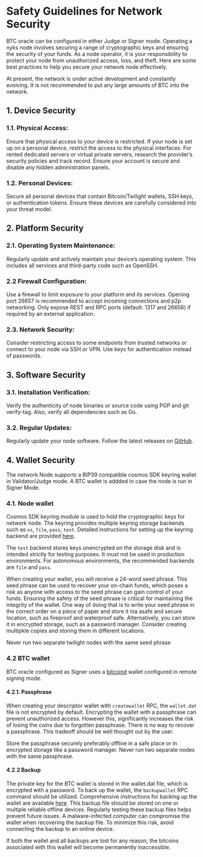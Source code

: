
# Safety Guidelines for Network Security
 
BTC oracle can be configured in either Judge or Signer mode.  Operating a nyks node involves securing a range of cryptographic keys and ensuring the security of your funds. As a node operator, it is your responsibility to protect your node from unauthorized access, loss, and theft. Here are some best practices to help you secure your network node effectively.


At present, the network is under active development and constantly evolving. It is not recommended to put any large amounts of BTC into the network.

## 1. Device Security

### 1.1. Physical Access:

Ensure that physical access to your device is restricted. If your node is set up on a personal device, restrict the access to the physical interfaces.
For rented dedicated servers or virtual private servers, research the provider’s security policies and track record. Ensure your account is secure and disable any hidden administration panels.

### 1.2. Personal Devices:

Secure all personal devices that contain Bitcoin/Twilight wallets, SSH keys, or authentication tokens. Ensure these devices are carefully considered into your threat model.

## 2. Platform Security

### 2.1. Operating System Maintenance:

Regularly update and actively maintain your device’s operating system. This includes all services and third-party code such as OpenSSH.

### 2.2 Firewall Configuration:

Use a firewall to limit exposure to your platform and its services. Opening port 26657 is recommended to accept incoming connections and p2p networking.
Only expose REST and RPC ports (default: 1317 and 26656) if required by an external application.

### 2.3. Network Security:

Consider restricting access to some endpoints from trusted networks or connect to your node via SSH or VPN. Use keys for authentication instead of passwords.


## 3. Software Security


### 3.1. Installation Verification:

Verify the authenticity of node binaries or source code using PGP and git verify-tag. Also, verify all dependencies such as Go.

### 3.2. Regular Updates:

Regularly update your node software. Follow the latest releases on [GitHub](https://github.com/twilight-project/nyks).


## 4. Wallet Security
The network Node supports a BIP39 compatible cosmos SDK keyring wallet in Validator/Judge mode. A BTC wallet is addded in case the node is run in Signer Mode. 

### 4.1. Node wallet 

Cosmos SDK keyring module is used to hold the cryptographic keys for network node. The keyring provides multiple keyring storage backends such as `os`, `file`, `pass`, `test`. Detailed instructions for setting up the keyring backend are provided [here](https://docs.cosmos.network/v0.46/run-node/keyring.html). 

The `test` backend stores keys unencrypted on the storage disk and is intended strictly for testing purposes. It must not be used in production environments. For autonomous environments, the recommended backends are `file` and `pass`.

When creating your wallet, you will receive a 24-word seed phrase. This seed phrase can be used to recover your on-chain funds, which poses a risk as anyone with access to the seed phrase can gain control of your funds. Ensuring the safety of the seed phrase is critical for maintaining the integrity of the wallet. One way of doing that is to write your seed phrase in the correct order on a piece of paper and store it ina asafe and secure location, such as fireproof and waterproof safe. Alternatively, you can store it in encrypted storage, such as a password manager. Consider creating multipkle copies and storing them in different locations. 

Never run two separate twilight nodes with the same seed phrase

### 4.2 BTC wallet
BTC oracle configured as Signer uses a [bitcoind](/docs/btc_wallet_management.md) wallet configured in remote signing mode.   

#### 4.2.1. Passphrase

When creating your descriptor wallet with `createwallet` RPC, the `wallet.dat` file is not encrypted by default. Encrypting the wallet with a passphrase can prevent unauthorized access. However this, significantly increases the risk of losing the coins due to forgotten passphrase. There is no way to recover a passphrase. This tradeoff should be well thought out by the user. 

Store the passphrase securely preferably offline in a safe place or in encrypted storage like a password manager.
Never run two separate nodes with the same passphrase.

#### 4.2.2 Backup 
The private key for the BTC wallet is stored in the wallet.dat file, which is encrypted with a password. To back up the wallet, the `backupwallet` RPC command should be utilized. Comprehensive instructions for backing up the wallet are available [here](https://github.com/bitcoin/bitcoin/blob/master/doc/managing-wallets.md).
This backup file should be stored on one or multiple reliable offline devices. Regularly testing these backup files helps prevent future issues. A malware-infected computer can compromise the wallet when recovering the backup file. To minimize this risk, avoid connecting the backup to an online device.

If both the wallet and all backups are lost for any reason, the bitcoins associated with this wallet will become permanently inaccessible.
